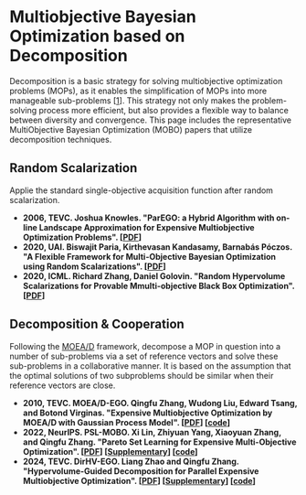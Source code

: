 # Multiobjective Bayesian Optimization based on Decomposition 
Decomposition is a basic strategy for solving multiobjective optimization problems (MOPs), as it enables the simplification of MOPs into more manageable sub-problems [[1](https://ieeexplore.ieee.org/abstract/document/4358754)].  This strategy not only makes the problem-solving process more efficient, but also provides a flexible way to balance between diversity and convergence. This page includes the representative MultiObjective Bayesian Optimization (MOBO) papers that utilize decomposition techniques.

## Random Scalarization
Applie the standard single-objective acquisition function after random scalarization.
* **2006, TEVC. Joshua Knowles. "ParEGO: a Hybrid Algorithm with on-line Landscape Approximation for Expensive Multiobjective Optimization Problems". [[PDF](https://ieeexplore.ieee.org/abstract/document/1583627)]**
* **2020, UAI. Biswajit Paria, Kirthevasan Kandasamy, Barnabás Póczos. "A Flexible Framework for Multi-Objective Bayesian Optimization using Random Scalarizations". [[PDF](https://proceedings.mlr.press/v115/paria20a.html)]**
* **2020, ICML. Richard Zhang, Daniel Golovin. "Random Hypervolume Scalarizations for Provable Mmulti-objective Black Box Optimization". [[PDF](https://proceedings.mlr.press/v119/zhang20i.html)]**

## Decomposition & Cooperation
Following the [MOEA/D](https://ieeexplore.ieee.org/abstract/document/4358754) framework, decompose a MOP in question into a number of sub-problems via a set of reference vectors and solve these sub-problems in a collaborative manner. It is based on the assumption that the optimal solutions of two subproblems should be similar when their reference vectors are close.
* **2010, TEVC. MOEA/D-EGO. Qingfu Zhang, Wudong Liu, Edward Tsang, and Botond Virginas. "Expensive Multiobjective Optimization by MOEA/D with Gaussian Process Model". [[PDF](https://ieeexplore.ieee.org/abstract/document/5353656)] [[code](https://github.com/mobo-d/MOEAD-EGO)]**
* **2022, NeurIPS. PSL-MOBO. Xi Lin, Zhiyuan Yang, Xiaoyuan Zhang, and Qingfu Zhang. "Pareto Set Learning for Expensive Multi-Objective Optimization". [[PDF](https://papers.nips.cc/paper_files/paper/2022/hash/7a583691ccfcf8945ab714b677ccbf0b-Abstract-Conference.html)] [[Supplementary](https://papers.nips.cc/paper_files/paper/2022/file/7a583691ccfcf8945ab714b677ccbf0b-Supplemental-Conference.pdf)] [[code](https://github.com/Xi-L/PSL-MOBO)]**
* **2024, TEVC. DirHV-EGO. Liang Zhao and Qingfu Zhang. "Hypervolume-Guided Decomposition for Parallel Expensive Multiobjective Optimization". [[PDF](https://ieeexplore.ieee.org/document/10093980)] [[Supplementary](https://ieeexplore.ieee.org/document/10093980/media#media)] [[code](https://github.com/mobo-d/DirHV-EGO)]**
  

